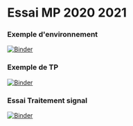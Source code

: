 # Essai MP 2020 2021
### Exemple d'environnement
[![Binder](https://mybinder.org/badge_logo.svg)](https://mybinder.org/v2/gh/auribault/formation2020/master?urlpath=apps/environnement.ipynb)

### Exemple de TP
[![Binder](https://mybinder.org/badge_logo.svg)](https://mybinder.org/v2/gh/auribault/formation2020/master?urlpath=apps/refraction2.ipynb)


### Essai Traitement signal
[![Binder](https://mybinder.org/badge_logo.svg)](https://mybinder.org/v2/gh/auribault/formation2020/bca1584a8191f7e794231196282fe87ba7c761fd?filepath=essai_signaux_periodiques.ipynb)
